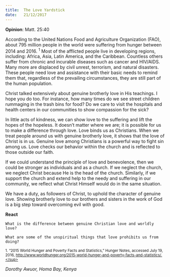 ```yaml
---
title:  The Love Yardstick
date:   21/12/2017
---
```


**Opinion**: Matt. 25:40​

According to the United Nations Food and Agriculture Organization (FAO), about 795 million people in the world were suffering from hunger between 2014 and 2016. <sup>1</sup> Most of the afflicted people live in developing regions, including: Africa, Asia, Latin America, and the Caribbean. Countless others suffer from chronic and incurable diseases such as cancer and HIV/AIDS. Many more are displaced by civil unrest, terrorism, and natural disasters. These people need love and assistance with their basic needs to remind them that, regardless of the prevailing circumstances, they are still part of the human population.

Christ talked extensively about genuine brotherly love in His teachings. I hope you do too. For instance, how many times do we see street children rummaging in the trash bins for food? Do we care to visit the hospitals and health centers in our communities to show compassion for the sick?

In little acts of kindness, we can show love to the suffering and lift the hopes of the hopeless. It doesn’t matter where we are; it is possible for us to make a difference through love. Love binds us as Christians. When we treat people around us with genuine brotherly love, it shows that the love of Christ is in us. Genuine love among Christians is a powerful way to fight sin among us. Love checks our behavior within the church and is reflected to those outside our faith.

If we could understand the principle of love and benevolence, then we could be stronger as individuals and as a church. If we neglect the church, we neglect Christ because He is the head of the church. Similarly, if we support the church and extend help to the needy and suffering in our community, we reflect what Christ Himself would do in the same situation.

We have a duty, as followers of Christ, to uphold the character of genuine love. Showing brotherly love to our brothers and sisters in the work of God is a big step toward overcoming evil with good.

**React**

`What is the difference between genuine Christian love and worldly love?`

`What are some of the unspiritual things that love prohibits us from doing?`

<sup>1. “2015 World Hunger and Poverty Facts and Statistics,” Hunger Notes, accessed July 19, 2016, http://www.worldhunger.org/2015-world-hunger-and-poverty-facts-and-statistics/.</sup>

_Dorothy Awuor, Homa Bay, Kenya_
